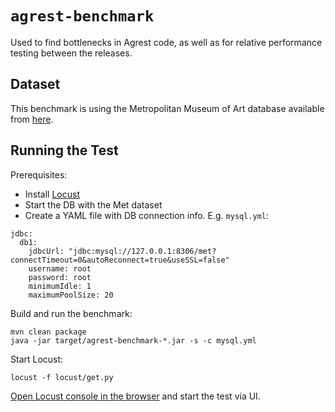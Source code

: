 # `agrest-benchmark`

Used to find bottlenecks in Agrest code, as well as for relative performance testing between the releases.

## Dataset

This benchmark is using the Metropolitan Museum of Art database available from [here](https://github.com/andrus/met-data).

## Running the Test

Prerequisites:

* Install [Locust](https://locust.io/)
* Start the DB with the Met dataset
* Create a YAML file with DB connection info. E.g. `mysql.yml`:
```
jdbc:
  db1:
    jdbcUrl: "jdbc:mysql://127.0.0.1:8306/met?connectTimeout=0&autoReconnect=true&useSSL=false"
    username: root
    password: root
    minimumIdle: 1
    maximumPoolSize: 20
```

Build and run the benchmark:
```
mvn clean package
java -jar target/agrest-benchmark-*.jar -s -c mysql.yml
```
Start Locust:
```
locust -f locust/get.py
```
[Open Locust console in the browser](http://127.0.0.1:8089/) and start the test via UI.